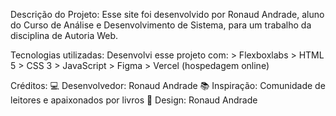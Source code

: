 Descrição do Projeto:
    Esse site foi desenvolvido por Ronaud Andrade, aluno do Curso de Análise e Desenvolvimento de Sistema, para um trabalho da disciplina de Autoria Web.

Tecnologias utilizadas:
    Desenvolvi esse projeto com:
        > Flexboxlabs
        > HTML 5
        > CSS 3
        > JavaScript
        > Figma
        > Vercel (hospedagem online)

Créditos:
    💻 Desenvolvedor: Ronaud Andrade
    📚 Inspiração: Comunidade de leitores e apaixonados por livros
    🎨 Design: Ronaud Andrade
